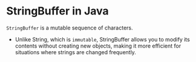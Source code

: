 # StringBuffer in Java

`StringBuffer` is a mutable sequence of characters. 

- Unlike String, which is `immutable`, StringBuffer allows you to modify its contents without creating new objects, making it more efficient for situations where strings are changed frequently.

